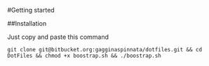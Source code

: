 #Getting started

##Installation

Just copy and paste this command

	git clone git@bitbucket.org:gagginaspinnata/dotfiles.git && cd DotFiles && chmod +x boostrap.sh && ./boostrap.sh
